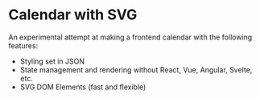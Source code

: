 # Calendar with SVG

An experimental attempt at making a frontend calendar with the following features:
- Styling set in JSON
- State management and rendering without React, Vue, Angular, Svelte, etc.
- SVG DOM Elements (fast and flexible)
